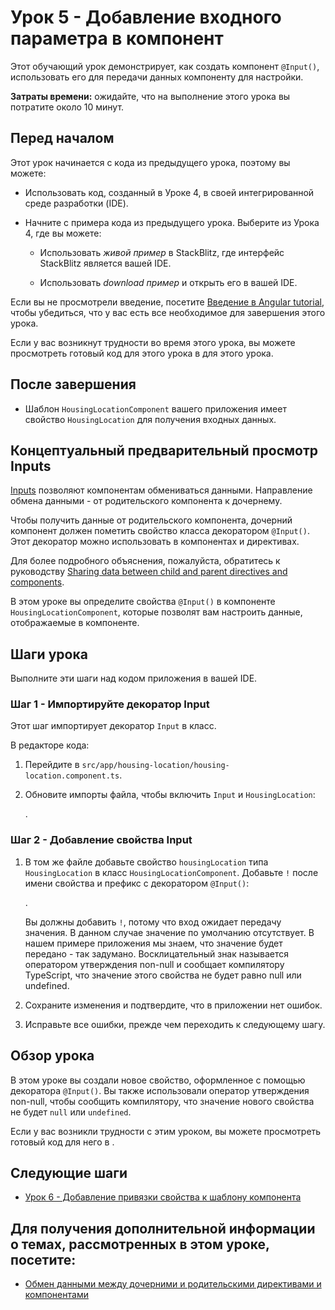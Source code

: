 # Урок 5 - Добавление входного параметра в компонент

Этот обучающий урок демонстрирует, как создать компонент `@Input()`, использовать его для передачи данных компоненту для настройки.

**Затраты времени:** ожидайте, что на выполнение этого урока вы потратите около 10 минут.

## Перед началом

Этот урок начинается с кода из предыдущего урока, поэтому вы можете:

-   Использовать код, созданный в Уроке 4, в своей интегрированной среде разработки (IDE).

-   Начните с примера кода из предыдущего урока. Выберите <live-example name="first-app-lesson-04"></live-example> из Урока 4, где вы можете:

    -   Использовать _живой пример_ в StackBlitz, где интерфейс StackBlitz является вашей IDE.

    -   Использовать _download пример_ и открыть его в вашей IDE.

Если вы не просмотрели введение, посетите [Введение в Angular tutorial](tutorial/first-app), чтобы убедиться, что у вас есть все необходимое для завершения этого урока.

Если у вас возникнут трудности во время этого урока, вы можете просмотреть готовый код для этого урока в <live-example></live-example> для этого урока.

## После завершения

-   Шаблон `HousingLocationComponent` вашего приложения имеет свойство `HousingLocation` для получения входных данных.

## Концептуальный предварительный просмотр Inputs

[Inputs](api/core/Input) позволяют компонентам обмениваться данными. Направление обмена данными - от родительского компонента к дочернему.

Чтобы получить данные от родительского компонента, дочерний компонент должен пометить свойство класса декоратором `@Input()`. Этот декоратор можно использовать в компонентах и директивах.

Для более подробного объяснения, пожалуйста, обратитесь к руководству [Sharing data between child and parent directives and components](guide/inputs-outputs).

В этом уроке вы определите свойства `@Input()` в компоненте `HousingLocationComponent`, которые позволят вам настроить данные, отображаемые в компоненте.

## Шаги урока

Выполните эти шаги над кодом приложения в вашей IDE.

### Шаг 1 - Импортируйте декоратор Input

Этот шаг импортирует декоратор `Input` в класс.

В редакторе кода:

1.  Перейдите в `src/app/housing-location/housing-location.component.ts`.

1.  Обновите импорты файла, чтобы включить `Input` и `HousingLocation`:

    <code-example header="Import HousingLocationComponent and Input in src/app/housing-location/housing-location.component.ts" path="first-app-lesson-05/src/app/housing-location/housing-location.component.ts" region="add-imports"></code-example>.

### Шаг 2 - Добавление свойства Input

1.  В том же файле добавьте свойство `housingLocation` типа `HousingLocation` в класс `HousingLocationComponent`. Добавьте `!` после имени свойства и префикс с декоратором `@Input()`:

    <code-example header="Import HousingLocationComponent and Input in src/app/housing-location/housing-location.component.ts" path="first-app-lesson-05/src/app/housing-location/housing-location.component.ts" region="add-housing-location-property"></code-example>.

    Вы должны добавить `!`, потому что вход ожидает передачу значения. В данном случае значение по умолчанию отсутствует. В нашем примере приложения мы знаем, что значение будет передано - так задумано. Восклицательный знак называется оператором утверждения non-null и сообщает компилятору TypeScript, что значение этого свойства не будет равно null или undefined.

1.  Сохраните изменения и подтвердите, что в приложении нет ошибок.

1.  Исправьте все ошибки, прежде чем переходить к следующему шагу.

## Обзор урока

В этом уроке вы создали новое свойство, оформленное с помощью декоратора `@Input()`. Вы также использовали оператор утверждения non-null, чтобы сообщить компилятору, что значение нового свойства не будет `null` или `undefined`.

Если у вас возникли трудности с этим уроком, вы можете просмотреть готовый код для него в <live-example></live-example>.

## Следующие шаги

-   [Урок 6 - Добавление привязки свойства к шаблону компонента](tutorial/first-app/first-app-lesson-06)

## Для получения дополнительной информации о темах, рассмотренных в этом уроке, посетите:

-   [Обмен данными между дочерними и родительскими директивами и компонентами](guide/inputs-outputs)
